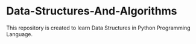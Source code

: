 # Data-Structures-And-Algorithms

This repository is created to learn Data Structures in Python Programming Language.
